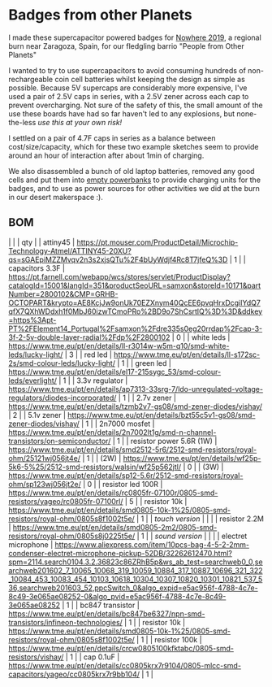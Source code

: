 # Badges from other Planets

I made these supercapacitor powered badges for [Nowhere 2019](https://www.goingnowhere.org/), a regional burn near Zaragoza, Spain, for our fledgling barrio "People from Other Planets"

I wanted to try to use supercapacitors to avoid consuming hundreds of non-rechargeable coin cell batteries whilst keeping the design as simple as possible. Because 5V supercaps are considerably more expensive, I've used a pair of 2.5V caps in series, with a 2.5V zener across each cap to prevent overcharging.  Not sure of the safety of this, the small amount of the use these boards have had so far haven't led to any explosions, but none-the-less *use this at your own risk!*

I settled on a pair of 4.7F caps in series as a balance between cost/size/capacity, which for these two example sketches seem to provide around an hour of interaction after about 1min of charging.

We also disassembled a bunch of old laptop batteries, removed any good cells and put them into [empty powerbanks](https://www.aliexpress.com/item/32966395604.html) to provide charging units for the badges, and to use as power sources for other activities we did at the burn in our desert makerspace :).


## BOM

| | | qty |
| attiny45 | https://pt.mouser.com/ProductDetail/Microchip-Technology-Atmel/ATTINY45-20XU?qs=sGAEpiMZZMvqv2n3s2xjsQTu%2F4bUyWdjf4Rc8T7jfeQ%3D | 1 |
| capacitors 3.3F | https://pt.farnell.com/webapp/wcs/stores/servlet/ProductDisplay?catalogId=15001&langId=351&productSeoURL=samxon&storeId=10171&partNumber=2800102&CMP=GRHB-OCTOPART&krypto=AE8KcjJw9onUk70EZXnym40QcEE6pvqHrxDcgiIYdQ7qfX7QXhWDdxh1f0MbJ60izwTCmoPRo%2BD9o7ShCsrtlQ%3D%3D&ddkey=https%3Apt-PT%2FElement14_Portugal%2Fsamxon%2Fdre335s0eg20rrdap%2Fcap-3-3f-2-5v-double-layer-radial%2Fdp%2F2800102 | 0 |
| white leds | https://www.tme.eu/pt/en/details/ll-r3014w-w5m-q10/smd-white-leds/lucky-light/ | 3 |
| red led | https://www.tme.eu/pt/en/details/ll-s172sc-2s/smd-colour-leds/lucky-light/ | 1 |
| green led | https://www.tme.eu/pt/en/details/el17-215sygc_53/smd-colour-leds/everlight/ | 1 |
| 3.3v regulator | https://www.tme.eu/pt/en/details/ap7313-33srg-7/ldo-unregulated-voltage-regulators/diodes-incorporated/ | 1 |
| 2.7v zener | https://www.tme.eu/pt/en/details/tzmb2v7-gs08/smd-zener-diodes/vishay/ | 2 |
| 5.1v zener | https://www.tme.eu/pt/en/details/bzt55c5v1-gs08/smd-zener-diodes/vishay/ | 1 |
| 2n7000 mosfet | https://www.tme.eu/pt/en/details/2n7002lt1g/smd-n-channel-transistors/on-semiconductor/ | 1 |
| resistor power 5.6R (1W) | https://www.tme.eu/pt/en/details/smd2512-5r6/2512-smd-resistors/royal-ohm/25121wj056jt4e/ | 1 |
| (2W) | https://www.tme.eu/pt/en/details/wf25p-5k6-5%25/2512-smd-resistors/walsin/wf25p562jtl/ | 0 |
| (3W) | https://www.tme.eu/pt/en/details/sp12-5.6r/2512-smd-resistors/royal-ohm/sp123wj056jt2e/ | 0 |
| resistor led 100R | https://www.tme.eu/pt/en/details/rc0805fr-07100r/0805-smd-resistors/yageo/rc0805fr-07100rl/ | 5 |
| resistor 10k | https://www.tme.eu/pt/en/details/smd0805-10k-1%25/0805-smd-resistors/royal-ohm/0805s8f1002t5e/ | 1 |
| *touch version* |  |  |
| resistor 2.2M | https://www.tme.eu/pt/en/details/smd0805-2m2/0805-smd-resistors/royal-ohm/0805s8j0225t5e/ | 1 |
| *sound version* |  |  |
| electret microphone | https://www.aliexpress.com/item/10pcs-bag-4-5-2-2mm-condenser-electret-microphone-pickup-52DB/32262612470.html?spm=2114.search0104.3.2.36823c86ZRhB5p&ws_ab_test=searchweb0_0,searchweb201602_7_10065_10068_319_10059_10884_317_10887_10696_321_322_10084_453_10083_454_10103_10618_10304_10307_10820_10301_10821_537_536,searchweb201603_52,ppcSwitch_0&algo_expid=e5ac956f-4788-4c7e-8c49-3e065ae08252-0&algo_pvid=e5ac956f-4788-4c7e-8c49-3e065ae08252 | 1 |
| bc847 transistor | https://www.tme.eu/pt/en/details/bc847be6327/npn-smd-transistors/infineon-technologies/ | 1 |
| resistor 10k | https://www.tme.eu/pt/en/details/smd0805-10k-1%25/0805-smd-resistors/royal-ohm/0805s8f1002t5e/ | 1 |
| resistor 100k | https://www.tme.eu/pt/en/details/crcw0805100kfktabc/0805-smd-resistors/vishay/ | 1 |
| cap 0.1uF | https://www.tme.eu/pt/en/details/cc0805krx7r9104/0805-mlcc-smd-capacitors/yageo/cc0805krx7r9bb104/ | 1 |